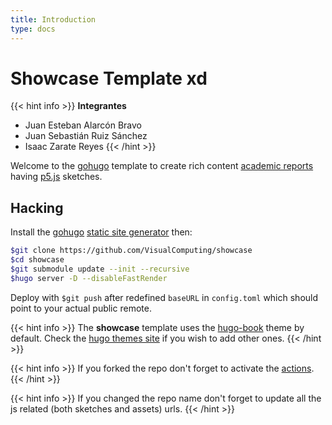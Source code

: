 ```yaml
---
title: Introduction
type: docs
---
```


# Showcase Template xd


{{< hint info >}}
**Integrantes**
* Juan Esteban Alarcón Bravo
* Juan Sebastián Ruiz Sánchez
* Isaac Zarate Reyes
{{< /hint >}}

Welcome to the [gohugo](https://gohugo.io/) template to create rich content [academic reports](https://www.wordy.com/writers-workshop/writing-an-academic-report/) having [p5.js](https://p5js.org/) sketches.

## Hacking

Install the [gohugo](https://gohugo.io/) [static site generator](https://jamstack.org/generators/) then:

```sh
$git clone https://github.com/VisualComputing/showcase
$cd showcase
$git submodule update --init --recursive
$hugo server -D --disableFastRender
```

Deploy with `$git push` after redefined `baseURL` in `config.toml` which should point to your actual public remote.

{{< hint info >}}
The **showcase** template uses the [hugo-book](https://github.com/alex-shpak/hugo-book) theme by default. Check the [hugo themes site](https://themes.gohugo.io/) if you wish to add other ones.
{{< /hint >}}

{{< hint info >}}
If you forked the repo don't forget to activate the [actions](https://github.com/VisualComputing/showcase/actions).
{{< /hint >}}

{{< hint info >}}
If you changed the repo name don't forget to update all the js related (both sketches and assets) urls.
{{< /hint >}}